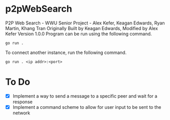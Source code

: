 # p2pWebSearch
P2P Web Search - WWU Senior Project - Alex Kefer, Keagan Edwards, Ryan Martin, Khang Tran
Originally Built by Keagan Edwards, Modified by Alex Kefer Version 1.0.0
Program can be run using the following command.

``
go run . 
``

To connect another instance, run the following command.

``
go run . <ip addr>:<port>
``

# To Do
- [x] Implement a way to send a message to a specific peer and wait for a response
- [x] Implement a command scheme to allow for user input to be sent to the network
